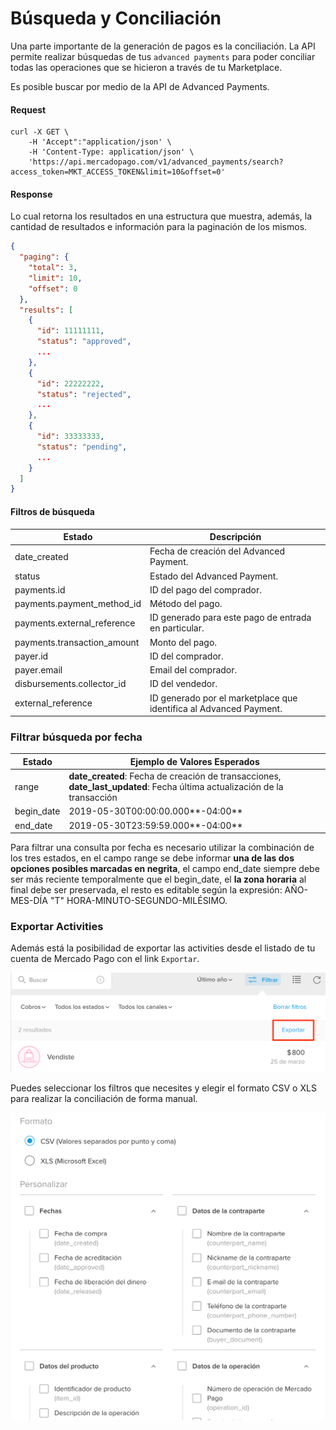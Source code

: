 # Búsqueda y Conciliación

Una parte importante de la generación de pagos es la conciliación. La API permite realizar búsquedas de tus `advanced payments` para poder conciliar todas las operaciones que se hicieron a través de tu Marketplace.

Es posible buscar por medio de la API de Advanced Payments.

#### Request
```curl
curl -X GET \
    -H 'Accept":"application/json' \
    -H 'Content-Type: application/json' \
    'https://api.mercadopago.com/v1/advanced_payments/search?access_token=MKT_ACCESS_TOKEN&limit=10&offset=0'
```

#### Response
Lo cual retorna los resultados en una estructura que muestra, además, la cantidad de resultados e información para la paginación de los mismos.
```json
{
  "paging": {
    "total": 3,
    "limit": 10,
    "offset": 0
  },
  "results": [
    {
      "id": 11111111,
      "status": "approved",
      ...
    },
    {
      "id": 22222222,
      "status": "rejected",
      ...
    },
    {
      "id": 33333333,
      "status": "pending",
      ...
    }
  ]
}
```

#### Filtros de búsqueda

Estado                       |Descripción                                                        |
-----------------------------|-------------------------------------------------------------------|
date_created                 |Fecha de creación del Advanced Payment.                            |
status                       |Estado del Advanced Payment.                                       |
payments.id                  |ID del pago del comprador.                                         |
payments.payment_method_id   |Método del pago.                                                   |
payments.external_reference  |ID generado para este pago de entrada en particular.               |
payments.transaction_amount  |Monto del pago.                                                    |
payer.id                     |ID del comprador.                                                  |
payer.email                  |Email del comprador.                                               |
disbursements.collector_id   |ID del vendedor.                                                   |
external_reference           |ID generado por el marketplace que identifica al Advanced Payment. |


### Filtrar búsqueda por fecha

Estado                       |Ejemplo de Valores Esperados                                                                                              |
-----------------------------|--------------------------------------------------------------------------------------------------------------------------|
range                        |**date_created**: Fecha de creación de transacciones, **date_last_updated**: Fecha última actualización de la transacción |
begin_date                   |2019-05-30T00:00:00.000**-04:00**                                                                                         |
end_date                     |2019-05-30T23:59:59.000**-04:00**                                                                                         |                                                                        

Para filtrar una consulta por fecha es necesario utilizar la combinación de los tres estados, en el campo range se debe informar **una de las dos opciones posibles marcadas en negrita**, el campo end_date siempre debe ser más reciente temporalmente que el begin_date, el **la zona horaria** al final debe ser preservada, el resto es editable según la expresión: AÑO-MES-DÍA "T" HORA-MINUTO-SEGUNDO-MILÉSIMO.

### Exportar Activities

Además está la posibilidad de exportar las activities desde el listado de tu cuenta de Mercado Pago con el link `Exportar`.

![export_activities](/images/advanced-payments/export_activities_es.png)

Puedes seleccionar los filtros que necesites y elegir el formato CSV o XLS para realizar la conciliación de forma manual.

![export_activities_2](/images/advanced-payments/export_activities_2_es.png)